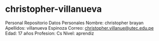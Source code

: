 # christopher-villanueva
Personal Repositorio
Datos Personales
Nombre:
christopher brayan 
Apellidos:
villanueva Espinoza
Correo: 
christopher.villanue@utec.edu.pe
Edad:
17 años 
Profesion:
Cs
Nivel:
aprendiz









